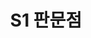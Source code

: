 ---
lastmod: 2021-11-12
title: S1 판문점
weight: 
type: page
components: 
  - "/img/R2-Scanned000016.jpg"
description: "R2-Series 1 판문점"
---